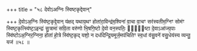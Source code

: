 +++
title = "५८ देवोऽअग्निः स्विष्टकृद्देवान्"

+++
दे॒वोऽअ॒ग्निः स्वि॑ष्ट॒कृद्दे॒वान् य॑क्षद् यथाय॒थꣳ होता॑रा॒विन्द्र॑म॒श्विना॑ वा॒चा वा॒चꣳ सर॑स्वतीम॒ग्निꣳ सोम॑ꣳ स्विष्ट॒कृत्स्वि॑ष्ट॒ऽइन्द्रः॑ सु॒त्रामा॑ सवि॒ता वरु॑णो भि॒षगि॒ष्टो दे॒वो वन॒स्पतिः॒ स्वि᳖ष्टा दे॒वाऽआ॑ज्य॒पाः स्वि॑ष्टोऽअ॒ग्निर॒ग्निना॒ होता॑ हो॒त्रे स्वि॑ष्ट॒कृद् यशो॒ न दध॑दिन्द्रि॒यमूर्ज॒मप॑चितिꣳ स्व॒धां व॑सु॒वने॑ वसु॒धेय॑स्य व्यन्तु॒ यज॑ ॥५८ ॥